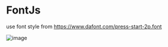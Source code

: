 # FontJs

use font style from https://www.dafont.com/press-start-2p.font

![image](https://user-images.githubusercontent.com/58411367/186374072-a72b57b8-f092-4b16-b426-b36f81a3a64f.png)
